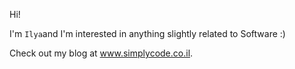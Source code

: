 Hi! 

I'm ``Ilya``and I'm interested in anything slightly related to Software :) 

Check out my blog at www.simplycode.co.il.
